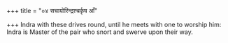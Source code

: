 +++
title = "०४ सचायोरिन्द्रश्चर्कृष आँ"

+++
Indra with these drives round, until he meets with one to worship him:  
     Indra is Master of the pair who snort and swerve upon their way.